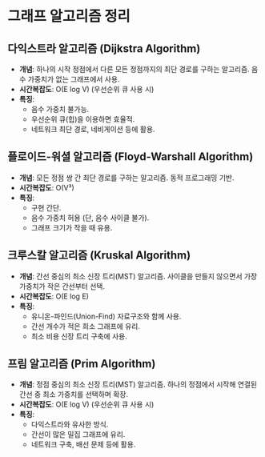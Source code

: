 # 그래프 알고리즘 정리

## 다익스트라 알고리즘 (Dijkstra Algorithm)
- **개념**: 하나의 시작 정점에서 다른 모든 정점까지의 최단 경로를 구하는 알고리즘. 음수 가중치가 없는 그래프에서 사용.
- **시간복잡도**: O(E log V) (우선순위 큐 사용 시)
- **특징**: 
  - 음수 가중치 불가능.
  - 우선순위 큐(힙)을 이용하면 효율적.
  - 네트워크 최단 경로, 네비게이션 등에 활용.

## 플로이드-워셜 알고리즘 (Floyd-Warshall Algorithm)
- **개념**: 모든 정점 쌍 간 최단 경로를 구하는 알고리즘. 동적 프로그래밍 기반.
- **시간복잡도**: O(V³)
- **특징**: 
  - 구현 간단.
  - 음수 가중치 허용 (단, 음수 사이클 불가).
  - 그래프 크기가 작을 때 유용.

## 크루스칼 알고리즘 (Kruskal Algorithm)
- **개념**: 간선 중심의 최소 신장 트리(MST) 알고리즘. 사이클을 만들지 않으면서 가장 가중치가 작은 간선부터 선택.
- **시간복잡도**: O(E log E)
- **특징**: 
  - 유니온-파인드(Union-Find) 자료구조와 함께 사용.
  - 간선 개수가 적은 희소 그래프에 유리.
  - 최소 비용 신장 트리 구축에 사용.

## 프림 알고리즘 (Prim Algorithm)
- **개념**: 정점 중심의 최소 신장 트리(MST) 알고리즘. 하나의 정점에서 시작해 연결된 간선 중 최소 가중치를 선택하며 확장.
- **시간복잡도**: O(E log V) (우선순위 큐 사용 시)
- **특징**: 
  - 다익스트라와 유사한 방식.
  - 간선이 많은 밀집 그래프에 유리.
  - 네트워크 구축, 배선 문제 등에 활용.
